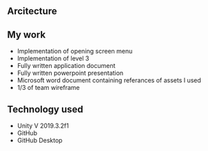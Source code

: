 ## Arcitecture

## My work
* Implementation of opening screen menu 
* Implementation of level 3
* Fully written application document
* Fully written powerpoint presentation
* Microsoft word document containing referances of assets I used
* 1/3 of team wireframe 

## Technology used 
* Unity V 2019.3.2f1
* GitHub
* GitHub Desktop
